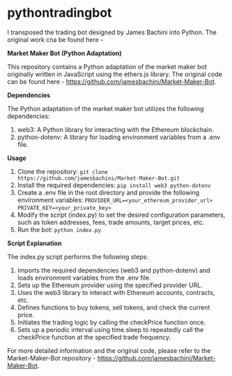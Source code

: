 # pythontradingbot
I transposed the trading bot designed by James Bachini into Python. The original work cna be found here -  

**Market Maker Bot (Python Adaptation)**

This repository contains a Python adaptation of the market maker bot originally written in JavaScript using the ethers.js library. The original code can be found here - https://github.com/jamesbachini/Market-Maker-Bot.

**Dependencies**

The Python adaptation of the market maker bot utilizes the following dependencies:
1. web3: A Python library for interacting with the Ethereum blockchain.
2. python-dotenv: A library for loading environment variables from a .env file.

**Usage**
1. Clone the repository: ```git clone https://github.com/jamesbachini/Market-Maker-Bot.git```
2. Install the required dependencies: ```pip install web3 python-dotenv```
3. Create a .env file in the root directory and provide the following environment variables:
```PROVIDER_URL=<your_ethereum_provider_url>```
```PRIVATE_KEY=<your_private_key>```
4. Modify the script (index.py) to set the desired configuration parameters, such as token addresses, fees, trade amounts, target prices, etc.
5. Run the bot: ```python index.py```

**Script Explanation**

The index.py script performs the following steps:
1. Imports the required dependencies (web3 and python-dotenv) and loads environment variables from the .env file.
2. Sets up the Ethereum provider using the specified provider URL.
3. Uses the web3 library to interact with Ethereum accounts, contracts, etc.
4. Defines functions to buy tokens, sell tokens, and check the current price.
5. Initiates the trading logic by calling the checkPrice function once.
6. Sets up a periodic interval using time.sleep to repeatedly call the checkPrice function at the specified trade frequency.

For more detailed information and the original code, please refer to the Market-Maker-Bot repository - https://github.com/jamesbachini/Market-Maker-Bot.
